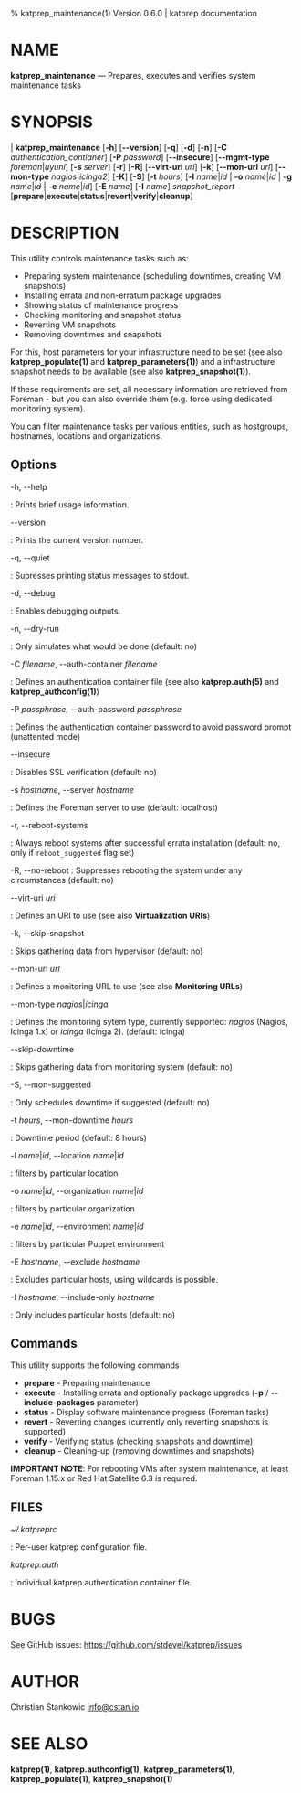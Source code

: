 % katprep_maintenance(1) Version 0.6.0 | katprep documentation

# NAME

**katprep_maintenance** — Prepares, executes and verifies system maintenance tasks

# SYNOPSIS

| **katprep_maintenance** \[**-h**] \[**--version**] \[**-q**] \[**-d**] \[**-n**] \[**-C** _authentication\_contianer_] \[**-P** _password_] \[**--insecure**] \[**--mgmt-type** _foreman_|_uyuni_] \[**-s** _server_] \[**-r**] \[**-R**] \[**--virt-uri** _uri_] \[**-k**] \[**--mon-url** _url_] \[**--mon-type** _nagios_|_icinga2_] \[**-K**] \[**-S**] \[**-t** _hours_] \[**-l** _name_|_id_ | **-o** _name_|_id_ | **-g** _name_|_id_ | **-e** _name_|_id_] \[**-E** _name_] \[**-I** _name_] _snapshot\_report_ \[**prepare**|**execute**|**status**|**revert**|**verify**|**cleanup**]

# DESCRIPTION

This utility controls maintenance tasks such as:

- Preparing system maintenance (scheduling downtimes, creating VM snapshots)
- Installing errata and non-erratum package upgrades
- Showing status of maintenance progress
- Checking monitoring and snapshot status
- Reverting VM snapshots
- Removing downtimes and snapshots

For this, host parameters for your infrastructure need to be set (see also **katprep_populate(1)** and **katprep_parameters(1)**) and a infrastructure snapshot needs to be available (see also **katprep_snapshot(1)**).

If these requirements are set, all necessary information are retrieved from Foreman - but you can also override them (e.g. force using dedicated monitoring system).

You can filter maintenance tasks per various entities, such as hostgroups, hostnames, locations and organizations.

## Options

-h, --help

:   Prints brief usage information.

--version

:   Prints the current version number.

-q, --quiet

:   Supresses printing status messages to stdout.

-d, --debug

:   Enables debugging outputs.

-n, --dry-run

:   Only simulates what would be done (default: no)

-C _filename_, --auth-container _filename_

:   Defines an authentication container file (see also **katprep.auth(5)** and **katprep_authconfig(1)**)

-P _passphrase_, --auth-password _passphrase_

:   Defines the authentication container password to avoid password prompt (unattented mode)

--insecure

:   Disables SSL verification (default: no)

-s _hostname_, --server _hostname_

:   Defines the Foreman server to use (default: localhost)

-r, --reboot-systems

:   Always reboot systems after successful errata installation (default: no, only if `reboot_suggested` flag set)

-R, --no-reboot
:   Suppresses rebooting the system under any circumstances (default: no)

--virt-uri _uri_

:   Defines an URI to use (see also **Virtualization URIs**)

-k, --skip-snapshot

:   Skips gathering data from hypervisor (default: no)

--mon-url _url_

:   Defines a monitoring URL to use (see also **Monitoring URLs**)

--mon-type _nagios_|_icinga_

:   Defines the monitoring sytem type, currently supported: _nagios_ (Nagios, Icinga 1.x) or _icinga_ (Icinga 2). (default: icinga)

--skip-downtime

:   Skips gathering data from monitoring system (default: no)

-S, --mon-suggested

:   Only schedules downtime if suggested (default: no)

-t _hours_, --mon-downtime _hours_

:   Downtime period (default: 8 hours)

-l _name_|_id_, --location _name_|_id_

:   filters by particular location

-o _name_|_id_, --organization _name_|_id_

:   filters by particular organization

-e _name_|_id_, --environment _name_|_id_

:   filters by particular Puppet environment

-E _hostname_, --exclude _hostname_

:   Excludes particular hosts, using wildcards is possible.

-I _hostname_, --include-only _hostname_

:   Only includes particular hosts (default: no)

## Commands

This utility supports the following commands

- **prepare** - Preparing maintenance
- **execute** - Installing errata and optionally package upgrades (**-p** / **--include-packages** parameter)
- **status** - Display software maintenance progress (Foreman tasks)
- **revert** - Reverting changes (currently only reverting snapshots is supported)
- **verify** - Verifying status (checking snapshots and downtime)
- **cleanup** - Cleaning-up (removing downtimes and snapshots)

**IMPORTANT NOTE**:
For rebooting VMs after system maintenance, at least Foreman 1.15.x or Red Hat Satellite 6.3 is required.

## FILES

*~/.katpreprc*

:   Per-user katprep configuration file.

*katprep.auth*

:   Individual katprep authentication container file.

# BUGS

See GitHub issues: <https://github.com/stdevel/katprep/issues>

# AUTHOR

Christian Stankowic <info@cstan.io>

# SEE ALSO

**katprep(1)**, **katprep.authconfig(1)**, **katprep_parameters(1)**, **katprep_populate(1)**, **katprep_snapshot(1)**
